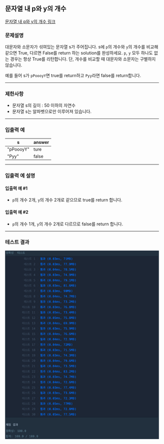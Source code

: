 ## 문자열 내 p와 y의 개수

[문자열 내 p와 y의 개수 링크](https://school.programmers.co.kr/learn/courses/30/lessons/12916)

### 문제설명

대문자와 소문자가 섞여있는 문자열 s가 주어집니다. s에 `p`의 개수와 `y`의 개수를 비교해 같으면 True, 다르면 False를 return 하는 solution를
완성하세요. `p`, `y` 모두 하나도 없는 경우는 항상 True를 리턴합니다. 단, 개수를 비교할 때 대문자와 소문자는 구별하지 않습니다.

예를 들어 s가 `pPoooyY`면 true를 return하고 `Pyy`라면 false를 return합니다.

---

### 제한사항

+ 문자열 s의 길이 : 50 이하의 자연수
+ 문자열 s는 알파벳으로만 이루어져 있습니다.

---

### 입출력 예

| s         | answer |
|-----------|--------|
| "pPoooyY" | ture   |
| "Pyy"     | false  | 

---

### 입출력 예 설명

#### 입출력 예 #1

+ `p`의 개수 2개, `y`의 개수 2개로 같으므로 true를 return 합니다.

#### 입출력 예 #2

+ `p`의 개수 1개, `y`의 개수 2개로 다르므로 false를 return 합니다.

---

### 테스트 결과

![결과](./12916_결과.png)